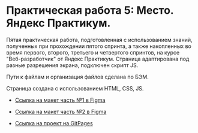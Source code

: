 # Практическая работа 5: Место. Яндекс Практикум.

Пятая практическая работа, подготовленная с использованием знаний, полученных при прохождении пятого спринта, а также накопленных во время первого, второго, третьего и четвертого спринтов, на курсе "Веб-разработчик" от Яндекс Практикум. Страница адаптирована под разные разрешения экрана, подключен скрипт JS.

Пути к файлам и организация файлов сделана по БЭМ.

Страница создана с использованием HTML, CSS, JS.


* [Ссылка на макет часть №1 в Figma](https://www.figma.com/file/2cn9N9jSkmxD84oJik7xL7/JavaScript.-Sprint-4?node-id=0%3A1)
* [Ссылка на макет часть №2 в Figma](https://www.figma.com/file/bjyvbKKJN2naO0ucURl2Z0/JavaScript.-Sprint-5)

* [Ссылка на проект на GitPages](https://kerjanoid.github.io/mesto/)
